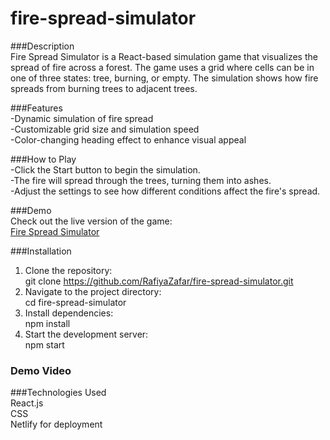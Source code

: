# fire-spread-simulator

###Description  
Fire Spread Simulator is a React-based simulation game that visualizes the spread of fire across a forest. The game uses a grid where cells can be in one of three states: tree, burning, or empty. The simulation shows how fire spreads from burning trees to adjacent trees.

###Features  
-Dynamic simulation of fire spread  
-Customizable grid size and simulation speed  
-Color-changing heading effect to enhance visual appeal  

###How to Play  
-Click the Start button to begin the simulation.  
-The fire will spread through the trees, turning them into ashes.  
-Adjust the settings to see how different conditions affect the fire's spread.  

###Demo  
Check out the live version of the game:  
[Fire Spread Simulator](https://fire-spread-simulator.netlify.app/)  

###Installation  
1. Clone the repository:  
git clone https://github.com/RafiyaZafar/fire-spread-simulator.git  
2. Navigate to the project directory:  
cd fire-spread-simulator  
3. Install dependencies:    
npm install  
4. Start the development server:  
npm start


### Demo Video


###Technologies Used  
React.js  
CSS  
Netlify for deployment  
